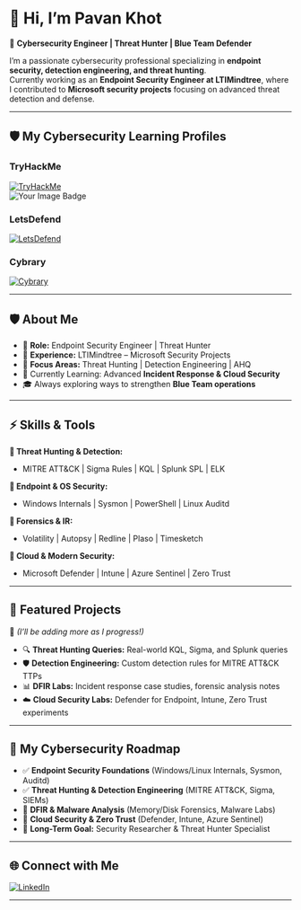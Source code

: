 # 👋 Hi, I’m Pavan Khot  

🚀 **Cybersecurity Engineer | Threat Hunter | Blue Team Defender**  

I’m a passionate cybersecurity professional specializing in **endpoint security, detection engineering, and threat hunting**.  
Currently working as an **Endpoint Security Engineer at LTIMindtree**, where I contributed to **Microsoft security projects** focusing on advanced threat detection and defense.  

---

## 🛡️ My Cybersecurity Learning Profiles

### TryHackMe
[![TryHackMe](https://img.shields.io/badge/TryHackMe-khotpavankumar27-red?logo=tryhackme&style=for-the-badge)](https://tryhackme.com/p/khotpavankumar27)  
<img src="https://tryhackme-badges.s3.amazonaws.com/khotpavankumar27.png" alt="Your Image Badge" />

### LetsDefend
[![LetsDefend](https://img.shields.io/badge/LetsDefend-khotpavankumar27-darkgreen?logo=defender&style=for-the-badge)](https://app.letsdefend.io/user/khotpavankumar27)

### Cybrary
[![Cybrary](https://img.shields.io/badge/Cybrary-EnviousSpider8264-blue?logo=cybersecurity&style=for-the-badge)](https://app.cybrary.it/profile/EnviousSpider8264)

---

## 🛡️ About Me  
- 🔐 **Role:** Endpoint Security Engineer | Threat Hunter  
- 🏢 **Experience:** LTIMindtree – Microsoft Security Projects  
- 🎯 **Focus Areas:** Threat Hunting | Detection Engineering | AHQ
- 🌱 Currently Learning: Advanced **Incident Response & Cloud Security**  
- 🎓 Always exploring ways to strengthen **Blue Team operations**  

---

## ⚡ Skills & Tools  

**🔹 Threat Hunting & Detection:**  
- MITRE ATT&CK | Sigma Rules | KQL | Splunk SPL | ELK  

**🔹 Endpoint & OS Security:**  
- Windows Internals | Sysmon | PowerShell | Linux Auditd  

**🔹 Forensics & IR:**  
- Volatility | Autopsy | Redline | Plaso | Timesketch  

**🔹 Cloud & Modern Security:**  
- Microsoft Defender | Intune | Azure Sentinel | Zero Trust  

---

## 📂 Featured Projects  
📌 *(I’ll be adding more as I progress!)*  

- 🔍 **Threat Hunting Queries:** Real-world KQL, Sigma, and Splunk queries  
- 🛡️ **Detection Engineering:** Custom detection rules for MITRE ATT&CK TTPs  
- 📊 **DFIR Labs:** Incident response case studies, forensic analysis notes  
- ☁️ **Cloud Security Labs:** Defender for Endpoint, Intune, Zero Trust experiments  

---

## 🎯 My Cybersecurity Roadmap  
- ✅ **Endpoint Security Foundations** (Windows/Linux Internals, Sysmon, Auditd)  
- ✅ **Threat Hunting & Detection Engineering** (MITRE ATT&CK, Sigma, SIEMs)  
- 🚧 **DFIR & Malware Analysis** (Memory/Disk Forensics, Malware Labs)  
- 🚧 **Cloud Security & Zero Trust** (Defender, Intune, Azure Sentinel)  
- 🎯 **Long-Term Goal:** Security Researcher & Threat Hunter Specialist  

---

## 🌐 Connect with Me  
[![LinkedIn](https://img.shields.io/badge/LinkedIn-blue?logo=linkedin&logoColor=white)](https://www.linkedin.com/in/pavankumar-khot-91a95b209/)  

---
